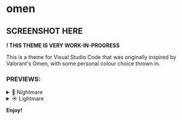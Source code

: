 # omen

## SCREENSHOT HERE
**! THIS THEME IS VERY WORK-IN-PROGRESS**

This is a theme for Visual Studio Code that was originally inspired by Valorant's Omen, with some personal colour choice thrown in.

### **PREVIEWS:**

<details>
<summary>🌙 Nightmare</summary>
<a>This is a work-in-progress!</a>
</details>
<details>
<summary>☀️ Lightmare</summary>
<a>This is a work-in-progress!</a>
</details>


**Enjoy!**
